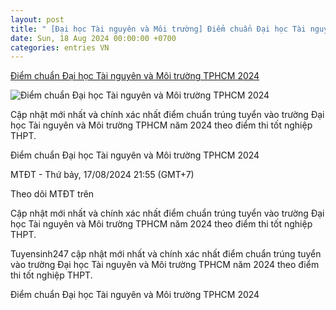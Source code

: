 ```yaml
---
layout: post
title: " [Đại học Tài nguyên và Môi trường] Điểm chuẩn Đại học Tài nguyên và Môi trường TPHCM 2024"
date: Sun, 18 Aug 2024 00:00:00 +0700
categories: entries VN
---
```

[Điểm chuẩn Đại học Tài nguyên và Môi trường TPHCM 2024](https://www.moitruongvadothi.vn/diem-chuan-dai-hoc-tai-nguyen-va-moi-truong-tphcm-2024-a169791.html)

![Điểm chuẩn Đại học Tài nguyên và Môi trường TPHCM 2024](https://media.moitruongvadothi.vn/thumb_x600x/images/2024/08/17/9883-1723906527-364622345-274705505180435-4490457907826780796-n-611.jpg)

Cập nhật mới nhất và chính xác nhất điểm chuẩn trúng tuyển vào trường Đại học Tài nguyên và Môi trường TPHCM năm 2024 theo điểm thi tốt nghiệp THPT.

Điểm chuẩn Đại học Tài nguyên và Môi trường TPHCM 2024

MTĐT - Thứ bảy, 17/08/2024 21:55 (GMT+7)

Theo dõi MTĐT trên

Cập nhật mới nhất và chính xác nhất điểm chuẩn trúng tuyển vào trường Đại học Tài nguyên và Môi trường TPHCM năm 2024 theo điểm thi tốt nghiệp THPT.

Tuyensinh247 cập nhật mới nhất và chính xác nhất điểm chuẩn trúng tuyển vào trường Đại học Tài nguyên và Môi trường TPHCM năm 2024 theo điểm thi tốt nghiệp THPT.

Điểm chuẩn Đại học Tài nguyên và Môi trường TPHCM 2024

